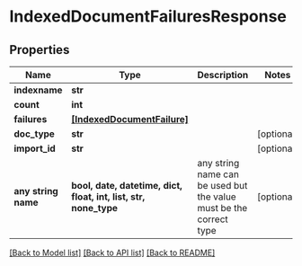 # IndexedDocumentFailuresResponse


## Properties
Name | Type | Description | Notes
------------ | ------------- | ------------- | -------------
**indexname** | **str** |  | 
**count** | **int** |  | 
**failures** | [**[IndexedDocumentFailure]**](IndexedDocumentFailure.md) |  | 
**doc_type** | **str** |  | [optional] 
**import_id** | **str** |  | [optional] 
**any string name** | **bool, date, datetime, dict, float, int, list, str, none_type** | any string name can be used but the value must be the correct type | [optional]

[[Back to Model list]](../README.md#documentation-for-models) [[Back to API list]](../README.md#documentation-for-api-endpoints) [[Back to README]](../README.md)


